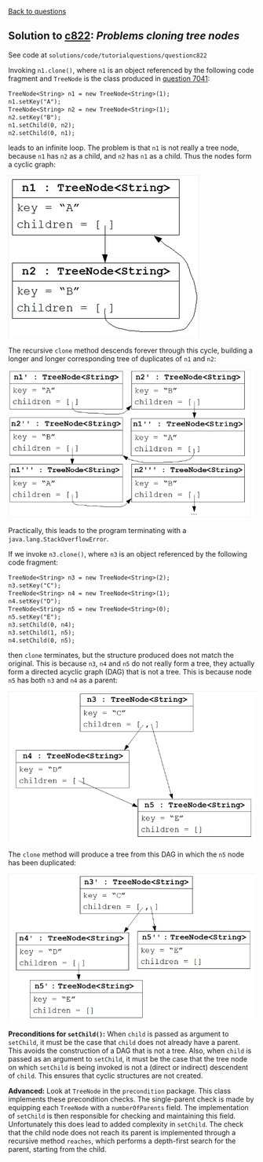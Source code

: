 [Back to questions](../README.md)

## Solution to [c822](../questions/c822): *Problems cloning tree nodes*

See code at `solutions/code/tutorialquestions/questionc822`

Invoking `n1.clone()`, where `n1` is an object referenced by the following code
fragment and `TreeNode` is the class produced in [question 7041](../questions/7041.md):

```
TreeNode<String> n1 = new TreeNode<String>(1);
n1.setKey("A");
TreeNode<String> n2 = new TreeNode<String>(1);
n2.setKey("B");
n1.setChild(0, n2);
n2.setChild(0, n1);
```

leads to an infinite loop.  The problem is that `n1` is not really a tree node, because `n1` has `n2` as a child, and
`n2` has `n1` as a child.  Thus the nodes form a cyclic graph:

![Cyclic graph of tree nodes](../diagrams/c822_cyclic.png "Cyclic graph of tree nodes.")

The recursive `clone` method descends forever through this cycle,
building a longer and longer corresponding tree of duplicates of `n1` and `n2`:

![Infinite tree of nodes](../diagrams/c822_infinitetree.png "Start of infinite unfolding of this cyclic graph into a tree.")

Practically, this leads to the program terminating with a `java.lang.StackOverflowError`.

If we invoke `n3.clone()`, where `n3` is an object referenced by the following code
fragment:

```
TreeNode<String> n3 = new TreeNode<String>(2);
n3.setKey("C");
TreeNode<String> n4 = new TreeNode<String>(1);
n4.setKey("D");
TreeNode<String> n5 = new TreeNode<String>(0);
n5.setKey("E");
n3.setChild(0, n4);
n3.setChild(1, n5);
n4.setChild(0, n5);
```

then `clone` terminates, but the structure produced does not match the original.  This is because
`n3`, `n4` and `n5` do not really form a tree, they actually form a directed
acyclic graph (DAG) that is not a tree.  This is because node `n5` has both
`n3` and `n4` as a parent:

![DAG of tree nodes](../diagrams/c822_dag.png "DAG of tree nodes.")

The `clone` method will produce a tree from this DAG in which the `n5` node has been duplicated:

![Tree obtained from DAG via cloning](../diagrams/c822_treefromdag.png "Tree resulting from cloning the DAG.")

**Preconditions for `setChild()`:**  When `child` is passed as argument
to `setChild`, it must be the case that `child` does not already have a parent.  This avoids the
construction of a DAG that is not a tree.  Also, when `child` is passed as an argument to `setChild`,
it must be the case that the tree node on which `setChild` is being invoked is not a (direct or indirect)
descendent of `child`.  This ensures that cyclic structures are not created.

**Advanced:** Look at `TreeNode` in the `precondition` package.  This class implements these precondition checks.
The single-parent check is made by equipping each `TreeNode` with a `numberOfParents` field.  The
implementation of `setChild` is then responsible for checking and maintaining this field.  Unfortunately this
does lead to added complexity in `setChild`.  The check that the child node does not reach its parent is
implemented through a recursive method `reaches`, which performs a depth-first search for the parent, starting from the child.

